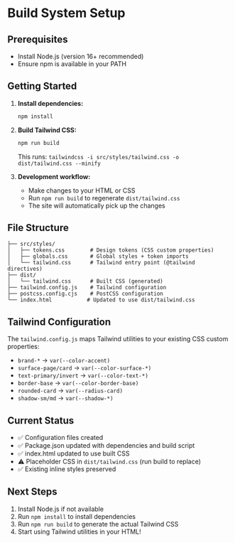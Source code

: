 # Build System Setup

## Prerequisites
- Install Node.js (version 16+ recommended)
- Ensure npm is available in your PATH

## Getting Started

1. **Install dependencies:**
   ```bash
   npm install
   ```

2. **Build Tailwind CSS:**
   ```bash
   npm run build
   ```
   This runs: `tailwindcss -i src/styles/tailwind.css -o dist/tailwind.css --minify`

3. **Development workflow:**
   - Make changes to your HTML or CSS
   - Run `npm run build` to regenerate `dist/tailwind.css`
   - The site will automatically pick up the changes

## File Structure

```
├── src/styles/
│   ├── tokens.css        # Design tokens (CSS custom properties)
│   ├── globals.css       # Global styles + token imports
│   └── tailwind.css      # Tailwind entry point (@tailwind directives)
├── dist/
│   └── tailwind.css      # Built CSS (generated)
├── tailwind.config.js    # Tailwind configuration
├── postcss.config.cjs    # PostCSS configuration
└── index.html           # Updated to use dist/tailwind.css
```

## Tailwind Configuration

The `tailwind.config.js` maps Tailwind utilities to your existing CSS custom properties:

- `brand-*` → `var(--color-accent)`
- `surface-page/card` → `var(--color-surface-*)`
- `text-primary/invert` → `var(--color-text-*)`
- `border-base` → `var(--color-border-base)`
- `rounded-card` → `var(--radius-card)`
- `shadow-sm/md` → `var(--shadow-*)`

## Current Status

- ✅ Configuration files created
- ✅ Package.json updated with dependencies and build script
- ✅ index.html updated to use built CSS
- ⚠️ Placeholder CSS in `dist/tailwind.css` (run build to replace)
- ✅ Existing inline styles preserved

## Next Steps

1. Install Node.js if not available
2. Run `npm install` to install dependencies
3. Run `npm run build` to generate the actual Tailwind CSS
4. Start using Tailwind utilities in your HTML!
